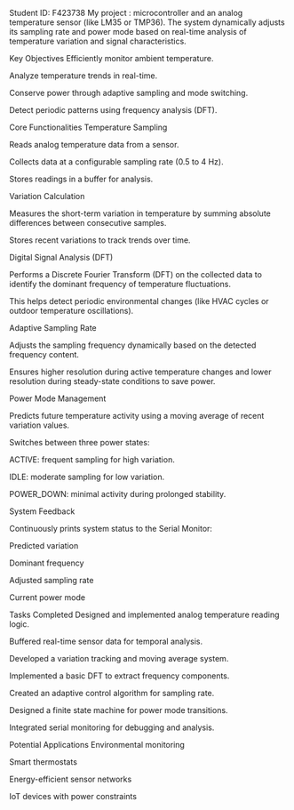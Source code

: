 Student ID: F423738
My project : microcontroller and an analog temperature sensor (like LM35 or TMP36). The system dynamically adjusts its sampling rate and power mode based on real-time analysis of temperature variation and signal characteristics.

Key Objectives
Efficiently monitor ambient temperature.

Analyze temperature trends in real-time.

Conserve power through adaptive sampling and mode switching.

Detect periodic patterns using frequency analysis (DFT).

Core Functionalities
Temperature Sampling

Reads analog temperature data from a sensor.

Collects data at a configurable sampling rate (0.5 to 4 Hz).

Stores readings in a buffer for analysis.

Variation Calculation

Measures the short-term variation in temperature by summing absolute differences between consecutive samples.

Stores recent variations to track trends over time.

Digital Signal Analysis (DFT)

Performs a Discrete Fourier Transform (DFT) on the collected data to identify the dominant frequency of temperature fluctuations.

This helps detect periodic environmental changes (like HVAC cycles or outdoor temperature oscillations).

Adaptive Sampling Rate

Adjusts the sampling frequency dynamically based on the detected frequency content.

Ensures higher resolution during active temperature changes and lower resolution during steady-state conditions to save power.

Power Mode Management

Predicts future temperature activity using a moving average of recent variation values.

Switches between three power states:

ACTIVE: frequent sampling for high variation.

IDLE: moderate sampling for low variation.

POWER_DOWN: minimal activity during prolonged stability.

System Feedback

Continuously prints system status to the Serial Monitor:

Predicted variation

Dominant frequency

Adjusted sampling rate

Current power mode

Tasks Completed
Designed and implemented analog temperature reading logic.

Buffered real-time sensor data for temporal analysis.

Developed a variation tracking and moving average system.

Implemented a basic DFT to extract frequency components.

Created an adaptive control algorithm for sampling rate.

Designed a finite state machine for power mode transitions.

Integrated serial monitoring for debugging and analysis.

Potential Applications
Environmental monitoring

Smart thermostats

Energy-efficient sensor networks

IoT devices with power constraints
